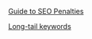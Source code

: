 
[Guide to SEO Penalties](http://www.huffingtonpost.com/jayson-demers/your-guide-to-common-seo-_b_4378752.html)

[Long-tail keywords](http://www.forbes.com/sites/jaysondemers/2014/05/27/how-do-i-get-top-rankings-for-my-keywords-fast/#6ec07c1128fa)
